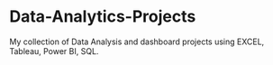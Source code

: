 # Data-Analytics-Projects
My collection of Data Analysis and dashboard projects using EXCEL, Tableau, Power BI, SQL.
